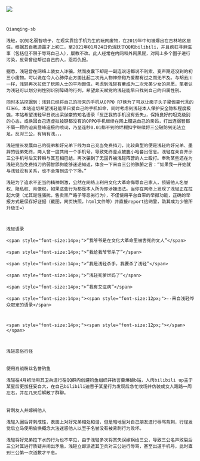 ![](http://q1.qlogo.cn/g?b=qq&nk=20295340&s=100&t=) 

# 
	Qianqing-sb

	浅轻，QQ知名弱智喷子，在现实靠捡手机为生的玩网废物，在2019年中旬被爆出在吉林地区居住，根据其自我透露才上初三，至2021年01月24日仍活跃于QQ和bilibili，并且疯狂寻衅滋事（包括但不限于辱骂自己人），屡教不改。此人经常在内网和外网黑屁，对网上多个圈子进行污染，反骨曾经帮过自己的人，恩将仇报。

	据悉，浅轻曾在网络上装女人诈骗，然而皮囊下却是一副连说话都说不利索、变声期还没到的初三小废物。可以说在令人心肺停止方面比起二次元人物神奈和乃爱都有过之而无不及。与胡云川一样，浅轻再次拉低了玩网人士的平均颜值。考虑到浅轻有着成为二次元美少女的夙愿，笔者认为浅轻可以划分到性别识别障碍的行列，希望非天赋党的浅轻能早日找到自己的归属性别。

	同时本站挖掘到：浅轻已经将自己的捡来的手机从OPPO R7换为了可以让痴子头子梁伽豪代言的红米6，本站迫切希望浅轻能早日爱自己的手机如命，同时考虑到浅轻本人保护安全隐私程度极强，本站希望浅轻早日说出梁伽豪的知名语录「反正我的手机没有丢失」，保持良好的坦克级别的心态，或换回自己连虚拟按键都没有的OPPO手机继续在网上赠送自己的亲妈，打出连弱智都不屑一顾的迫真登峰造极的喷词，乃至连秒0.01都不到的烂糊扣字继续将三公破防到无法立足。反对三公，有硝有浅，，，

	浅轻擅长发展自己的徒弟和好兄弟下线为自己充当免费挡刀，比较典型的便是浅轻的好兄弟、墨辞的徒弟死终，两人曾一度共用一个手机号，导致死终差点被鹿小哈套出信息。浅轻在亲自开示三公手机号后又转瞬与其互相巴结，再次骗到了无国界被浅轻阵营的人士殴打。奉劝某些还在为浅轻充当免费挡刀的弱智舔狗能够迷途知返，体会一下来自三公的肺腑之言：“如果我一开始就与浅轻没有关系，也不会落到这个下场。”

	浅轻为了追求不正当的精神刺激，公然在网络上利用文化大革命侮辱自己家人，损毁他人名誉权、隐私权、肖像权，如果这些行为都是本人所为即涉嫌违法。当你在网络上发现了浅轻正在拉起大便（尤其是性骚扰，售卖黑产路子等恶劣行为），不僅使用平台自带的举报功能，正确的举报方式是保存好证据（截图，网页快照，html文件等）并直接report给网警，助其成为少管所升级壬=）

# 
	浅轻语录

	<span style="font-size:14px;">“我爷爷是在文化大革命里被害死的文人”</span> 

	<span style="font-size:14px;">“我给我爷爷杀了”</span> 

	<span style="font-size:14px;">“我是浅轻杀手，我要杀了浅轻”</span> 

	<span style="font-size:14px;">“浅轻死爹烂妈了”</span> 

	<span style="font-size:14px;">“我有艾滋病”</span> 

	<span style="font-size:14px;"><span style="font-size:12px;">--来自浅轻哗众取宠的语录</span>

</span> 

# 
	<span style="font-size:14px;"><span style="font-size:12px;"></span></span> 

# 
	浅轻恶俗行径

## 
	使用肖战粉丝名誉钓鱼

	浅轻在4月初动用其卫兵进行在QQ群内创建钓鱼组织并扬言要爆破b站，人肉bilibili up主于某星后更加狂妄自大，在自己bilibili迫害于某星行为发现后急忙收场并伪装成女人跑路一周左右，并在几天后解散了群聊。

## 
	背刺友人并嫁祸他人

	浅轻入圈后背刺成性，表面上对好兄弟相处和谐，但是暗地里对自己朋友进行辱骂背刺，行径发觉后立马使用偷换概念大法迷惑他人以至于名誉没有被背刺行为败坏。

	浅轻将好兄弟拉下水的行为也不罕见，由于浅轻多次将其失误嫁祸给三公，导致三公名声败裂后三公对其进行质疑并闹出矛盾，浅轻立即派遣其卫兵对三公进行辱骂，甚至出道手机号，此时直到三公第一次道歉才平息。
